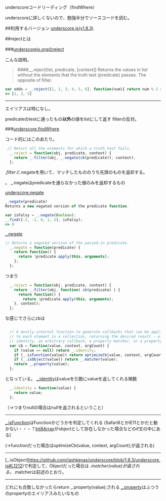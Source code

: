 underscoreコードリーディング（findWhere）



underscoreに詳しくないので、勉強半分でソースコードを読む。



##利用するバージョン
[underscore.js(v1.8.3)](https://github.com/jashkenas/underscore/tree/1.8.3)


##rejectとは


###[underscorejs.orgのreject](http://underscorejs.org/#reject)

こんな説明。
>####__.reject(list, predicate, [context]) 
>Returns the values in list without the elements that the truth test (predicate) passes.
>The opposite of filter.

```javascript
var odds = _.reject([1, 2, 3, 4, 5, 6], function(num){ return num % 2 == 0; });
=> [1, 3, 5]
```

------------- 
エイリアスは特になし。

predicateのtestに通ったもの**以外**の値をlistにして返す
filterの反対。


###[underscore.findWhere](https://github.com/jashkenas/underscore/blob/1.8.3/underscore.js#L232)

コード的にはこのあたり。

```javascript
 // Return all the elements for which a truth test fails.
  _.reject = function(obj, predicate, context) {
    return _.filter(obj, _.negate(cb(predicate)), context);
  };


```

_.filterと_.negateを用いて、マッチしたもののうち先頭のものを返却する。


。
_.negateはpredicateを通らなかった値のみを返却するもの

[underscore.negate](http://underscorejs.org/#negate)

```javascript
_.negate(predicate) 
Returns a new negated version of the predicate function.

var isFalsy = _.negate(Boolean);
_.find([-2, -1, 0, 1, 2], isFalsy);
=> 0
```

[_.negate](https://github.com/jashkenas/underscore/blob/1.8.3/underscore.js#L856)

```javascript
// Returns a negated version of the passed-in predicate.
  _.negate = function(predicate) {
    return function() {
      return !predicate.apply(this, arguments);
    };
  };

```


つまり

```javascript
  _.reject = function(obj, predicate, context) {
    return _.filter(obj, function( cb(predicate) ) {
      return function() {
        return !predicate.apply(this, arguments);
    }, context);
  };
```

な感じでさらにcbは

```javascript

  // A mostly-internal function to generate callbacks that can be applied
  // to each element in a collection, returning the desired result — either
  // identity, an arbitrary callback, a property matcher, or a property accessor.
  var cb = function(value, context, argCount) {
    if (value == null) return _.identity;
    if (_.isFunction(value)) return optimizeCb(value, context, argCount);
    if (_.isObject(value)) return _.matcher(value);
    return _.property(value);
  };

```


となっている。
[_.identity](https://github.com/jashkenas/underscore/blob/1.8.3/underscore.js#L1282)はvalueを引数にvalueを返してくれる関数

```javascript
  _.identity = function(value) {
    return value;
  };
```

（->つまりnullの場合はnullを返されるということ）

---------------------

[_.isFunction](https://github.com/jashkenas/underscore/blob/1.8.3/underscore.js#L1234)はFunctionかどうかを判定してくれる
(Safari8とかIE11とかだと動かない・・・？[Int8Array](https://developer.mozilla.org/ja/docs/Web/JavaScript/Reference/Global_Objects/Int8Array)がobjectとして存在しなかった場合などのif文の中にある)

(->functionだった場合はoptimizeCb(value, context, argCount);が返される)

------------------------------

[_.isObject]https://github.com/jashkenas/underscore/blob/1.8.3/underscore.js#L1212)で判定して、Objectだった場合は _.matcher(value)が返される。_.matcherは前述のとおり。

------------------------------

どれにも合致しなかったらreturn _.property(value);される
[_.property](https://github.com/jashkenas/underscore/blob/1.8.3/underscore.js#L1295)はふつうのpropertyのエイリアスみたいなもの





